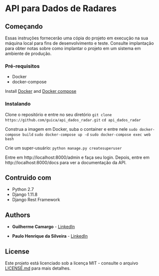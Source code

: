 
# API para Dados de Radares

## Começando

Essas instruções fornecerão uma cópia do projeto em execução na sua máquina local para fins de desenvolvimento e teste. Consulte implantação para obter notas sobre como implantar o projeto em um sistema em ambiente de produção.

### Pré-requisitos

-   Docker
-   docker-compose

Install  [Docker](https://docs.docker.com/engine/installation/)  and  [Docker compose](https://docs.docker.com/compose/install/)

### Instalando
Clone o repositório e entre no seu diretório
`git clone https://github.com/guica/api_dados_radar.git`
`cd api_dados_radar`

Construa a imagem em Docker, suba o container e entre nele
`sudo docker-compose build`
`sudo docker-compose up -d`
`sudo docker-compose exec web bash`

Crie um super-usuário:
`python manage.py createsuperuser`

Entre em http://localhost:8000/admin e  faça seu login. Depois, entre em http://localhost:8000/docs para ver a documentação da API. 


## Contruido com

* Python 2.7
* Django 1.11.8
* Django Rest Framework

## Authors

* **Guilherme Camargo**  - [LinkedIn]([https://www.linkedin.com/in/guilherme-camargo-82029b142/](https://www.linkedin.com/in/guilherme-camargo-82029b142/))

* **Paulo Henrique da Silveira** - [LinkedIn]([[https://www.linkedin.com/in/phsilveira/](https://www.linkedin.com/in/phsilveira/)](https://www.linkedin.com/in/guilherme-camargo-82029b142/))

## License

Este projeto está licenciado sob a licença MIT - consulte o arquivo [LICENSE.md](LICENSE.md) para mais detalhes.
